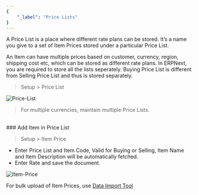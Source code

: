 ```yaml
---
{
	"_label": "Price Lists"
}
---
```

A Price List is a place where different rate plans can be stored. It’s a name you give to a set of Item Prices stored under a particular Price List.

An Item can have multiple prices based on customer, currency, region, shipping cost etc, which can be stored as different rate plans. In ERPNext, you are required to store all the lists seperately. Buying Price List is different from Selling Price List and thus is stored separately. 

> Setup > Price List


![Price-List](img/price-lists.png)


> For multiple currencies, maintain multiple Price Lists.

<br>
### Add Item in Price List

> Setup > Item Price

- Enter Price List and Item Code, Valid for Buying or Selling, Item Name and Item Description will be automatically fetched.
- Enter Rate and save the document.

![Item-Price](img/item-price.png)

For bulk upload of Item Prices, use [Data Import Tool](docs.user.setup.data_import.html)